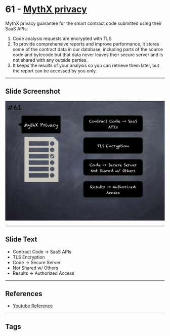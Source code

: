 
# 61 - [MythX privacy](./MythX%20privacy.md)

MythX privacy guarantee for the smart contract code submitted using their SaaS APIs:

1. Code analysis requests are encrypted with TLS
2. To provide comprehensive reports and improve performance, it stores some of the contract data in our database, including parts of the source code and bytecode but that data never leaves their secure server and is not shared with any outside parties. 
3. It keeps the results of your analysis so you can retrieve them later, but the report can be accessed by you only.
___
## Slide Screenshot
![061.png](../../images/6.Audit%20Techniques%20and%20Tools%20101/061.png)
___
## Slide Text
- Contract Code -> SaaS APIs
- TLS Encryption
- Code -> Secure Server
- Not Shared w/ Others
- Results -> Authorized Access
___
## References
- [Youtube Reference](https://youtu.be/jZ81ebDJVe0?t=1)
___
## Tags
